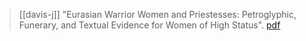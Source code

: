 > [[davis-j]] "Eurasian Warrior Women and Priestesses: Petroglyphic, Funerary, and Textual Evidence for Women of High Status". [pdf](a/j-davisUNKNOWN.pdf)